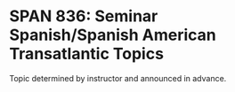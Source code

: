 # SPAN 836: Seminar Spanish/Spanish American Transatlantic Topics

Topic determined by instructor and announced in advance.
